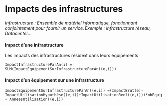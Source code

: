 # Impacts des infrastructures

*Infrastructure : Ensemble de matériel informatique, fonctionnant conjointement pour fournir un service. Exemple : infrastructure réseau, Datacenter...*

#### Impact d’une infrastructure

Les impacts des infrastructures résident dans leurs équipements

```
ImpactInfrastructureParAn(i) = SUM(ImpactEquipementSurInfrastructureParAn((e,i)))
```

#### Impact d’un équipement sur une infrastructure

```
ImpactEquipementSurInfrastructureParAn((e,i)) =(ImpactBrut(e)-ImpactUtilisationHypothèse((e,i))+ImpactUtilisationReel((e,i)))*nbEquipement((e,i))/AnnesAvantReconditionnement(e) + AnneesUtilisation((e,i))
```
